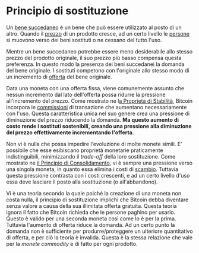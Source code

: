 # Principio di sostituzione



Un [bene succedaneo]() è un bene che può essere utilizzato al posto di un altro. Quando il [prezzo]() di un prodotto cresce, ad un certo livello le [persone]() si muovono verso dei beni sostituti o ne cessano del tutto l'uso.

Mentre un bene succedaneo potrebbe essere meno desiderabile allo stesso prezzo del prodotto originale, il suo prezzo più basso compensa questa preferenza. In questo modo la presenza dei beni succedanei la domanda del bene originale. I sostituti competono con l'originale allo stesso modo di un incremento di [offerta]() del bene originale.

Data una moneta con una offerta fissa, viene comunemente assunto che nessun incremento dal lato dell'offerta possa ridurre la pressione all'incremento del prezzo. Come mostrato ne l[a Proprietà di Stabilità](), Bitcoin incorpora le [commissioni]() di transazione che aumentano necessariamente con l'uso. Questa caratteristica unica nel suo genere crea una pressione di diminuzione del prezzo riducendo la domanda. **Ma questo aumento di costo rende i sostituti sostenibili, creando una pressione alla diminuzione del prezzo effettivamente incrementando l'offerta**.

Non vi è nulla che possa impedire l'evoluzione di molte monete simili. E' possibile che esse esibiscano proprietà monetarie praticamente indistinguibili, minimizzando il _trade-off_ della loro sostituzione. Come mostrato ne [il Principio di Consolidamento](), vi è sempre una pressione verso una singola moneta, in quanto essa elimina i costi di [scambio](). Tuttavia questa pressione contrasta con i costi crescenti, e ad un certo livello d'uso essa deve lasciare il posto alla sostituzione (o all'abbandono).

Vi è una teoria secondo la quale poiché la creazione di una moneta non costa nulla, il principio di sostituzione implichi che Bitcoin debba diventare senza valore a causa della sua illimitata offerta gratuita. Questa teoria ignora il fatto che Bitcoin richieda che le persone paghino per usarlo. Questo è valido per una seconda moneta così come lo è per la prima. Tuttavia l'aumento di offerta riduce la domanda. Ad un certo punto la domanda non è sufficiente per produrre/proteggere un ulteriore quantitativo di offerta, e per ciò la teoria è invalida. Questa è la stessa relazione che vale per la _monete commodity_ e di fatto per ogni prodotto. 


